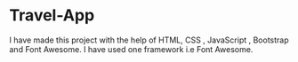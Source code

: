 # Travel-App           
I have made this project with the help of HTML, CSS , JavaScript , Bootstrap and Font Awesome.
I have used one framework i.e Font Awesome. 
